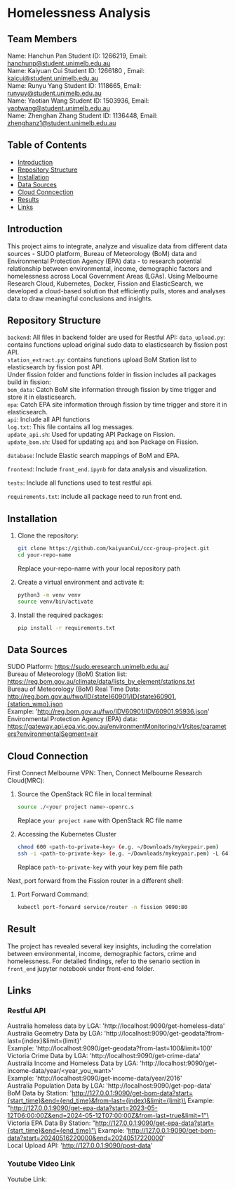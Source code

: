 # Homelessness Analysis

## Team Members
Name: Hanchun Pan Student ID: 1266219, Email: hanchunp@student.unimelb.edu.au \
Name: Kaiyuan Cui Student ID: 1266180 , Email: kaicui@student.unimelb.edu.au \
Name: Runyu Yang Student ID: 1118665, Email: runyuy@student.unimelb.edu.au \
Name: Yaotian Wang  Student ID: 1503936, Email: yaotwang@student.unimelb.edu.au \
Name: Zhenghan Zhang Student ID: 1136448, Email: zhenghanz1@student.unimelb.edu.au 
## Table of Contents

- [Introduction](#introduction)
- [Repository Structure](#repository-structure)
- [Installation](#installation)
- [Data Sources](#data-sources)
- [Cloud Conncection](#cloud-connection)
- [Results](#results)
- [Links](#links)

## Introduction
This project aims to integrate, analyze and visualize data from different data sources - SUDO platform, Bureau of Meteorology (BoM) data and Environmental Protection Agency (EPA) data - to research potential relationship between environmental, income, demographic factors and homelessness across Local Government Areas (LGAs). Using Melbourne Research Cloud, Kubernetes, Docker, Fission and ElasticSearch, we developed a cloud-based solution that efficiently pulls, stores and analyses data to draw meaningful conclusions and insights.

## Repository Structure
`backend`: All files in backend folder are used for Restful API:
`data_upload.py`: contains functions upload original sudo data to elasticsearch by fission post API.\
`station_extract.py`: contains functions upload BoM Station list to elasticsearch by fission post API.\
Under fission folder and functions folder in fission includes all packages build in fission:\
`bom_data`: Catch BoM site information through fission by time trigger and store it in elasticsearch.\
`epa`: Catch EPA site information through fission by time trigger and store it in elasticsearch.\
`api`: Include all API functions\
`log.txt`: This file contains all log messages. \
`update_api.sh`: Used for updating API Package on Fission. \
`update_bom.sh`: Used for updating `api` and `bom` Package on Fission.

`database`: Include Elastic search mappings of BoM and EPA.

`frontend`: Include `front_end.ipynb` for data analysis and visualization.

`tests`: Include all functions used to test restful api.

`requirements.txt`: include all package need to run front end.



## Installation

1. Clone the repository:
    ```sh
    git clone https://github.com/kaiyuanCui/ccc-group-project.git
    cd your-repo-name
    ```
    Replace your-repo-name with your local repository path

2. Create a virtual environment and activate it:
    ```sh
    python3 -m venv venv
    source venv/bin/activate
    ```

3. Install the required packages:
    ```sh
    pip install -r requirements.txt
    ```

## Data Sources
SUDO Platform: https://sudo.eresearch.unimelb.edu.au/ \
Bureau of Meteorology (BoM) Station list: https://reg.bom.gov.au/climate/data/lists_by_element/stations.txt \
Bureau of Meteorology (BoM) Real Time Data: http://reg.bom.gov.au/fwo/ID{state}60901/ID{state}60901.{station_wmo}.json \
Example: 'http://reg.bom.gov.au/fwo/IDV60901/IDV60901.95936.json' \
Environmental Protection Agency (EPA) data: https://gateway.api.epa.vic.gov.au/environmentMonitoring/v1/sites/parameters?environmentalSegment=air

## Cloud Connection
First Connect Melbourne VPN:
Then, Connect Melbourne Research Cloud(MRC):
1. Source the OpenStack RC file in local terminal:
    ```sh
    source ./<your project name>-openrc.s
    ```
    Replace `your project name` with OpenStack RC file name

2. Accessing the Kubernetes Cluster
    ```sh
    chmod 600 <path-to-private-key> (e.g. ~/Downloads/mykeypair.pem)
    ssh -i <path-to-private-key> (e.g. ~/Downloads/mykeypair.pem) -L 6443:$(openstack coe cluster show elastic -f json | jq -r '.master_addresses[]'):6443 ubuntu@$(openstack server show bastion -c addresses -f json | jq -r '.addresses["qh2-uom-internal"][]')
    ```
    Replace `path-to-private-key` with your key pem file path

Next, port forward from the Fission router in a different shell:
1. Port Forward Command:
    ```sh
    kubectl port-forward service/router -n fission 9090:80
    ```

## Result 
The project has revealed several key insights, including the correlation between environmental, income, demographic factors, crime and homelessness. For detailed findings, refer to the senario section in `front_end` jupyter notebook under front-end folder.

## Links
### Restful API
Australia homeless data by LGA: 'http://localhost:9090/get-homeless-data' \
Australia Geometry Data by LGA: 'http://localhost:9090/get-geodata?from-last={index}&limit={limit}' \
Example: 'http://localhost:9090/get-geodata?from-last=100&limit=100'\
Victoria Crime Data by LGA: 'http://localhost:9090/get-crime-data' \
Australia Income and Homeless Data by LGA: 'http://localhost:9090/get-income-data/year/<year_you_want>' \
Example: 'http://localhost:9090/get-income-data/year/2016'\
Australia Population Data by LGA: 'http://localhost:9090/get-pop-data' \
BoM Data by Station: 'http://127.0.0.1:9090/get-bom-data?start={start_time}&end={end_time}&from-last={index}&limit={limit}\
Example: "http://127.0.0.1:9090/get-epa-data?start=2023-05-12T06:00:00Z&end=2024-05-12T07:00:00Z&from-last=true&limit=1"\
Victoria EPA Data By Station: "http://127.0.0.1:9090/get-epa-data?start={start_time}&end={end_time}"\
Example: 'http://127.0.0.1:9090/get-bom-data?start=20240516220000&end=20240517220000' \
Local Upload API: 'http://127.0.0.1:9090/post-data'

### Youtube Video Link
Youtube Link: 